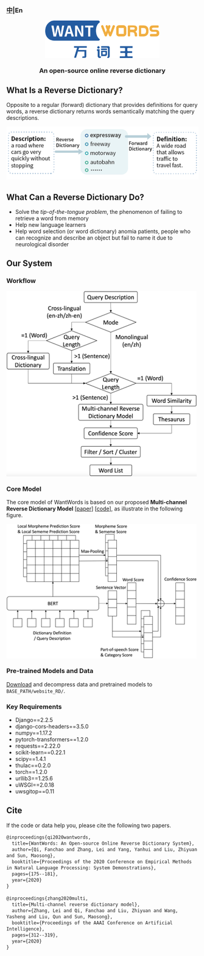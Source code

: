 ### [中](README_ZH.md)|En
<p align="center">
  <a href="https://wantwords.thunlp.org/">
  	<img src="resources/wantwords_logo.svg" width = "300"  alt="WantWords Logo" align=center />
  </a>
</p>
<h3 align="center">An open-source online reverse dictionary </h3>

## What Is a Reverse Dictionary?
Opposite to a regular (forward) dictionary that provides definitions for query words, a reverse dictionary returns words semantically matching the query descriptions.

<img src="resources/rd_example.png" alt="rd_example" width = "600"  align=center/>

## What Can a Reverse Dictionary Do?
* Solve the *tip-of-the-tongue problem*, the phenomenon of failing to retrieve a word from memory
* Help new language learners
* Help word selection (or word dictionary) anomia patients, people who can recognize and describe an object but fail to name it due to neurological disorder

## Our System
### Workflow

<img src="resources/workflow.png" alt="workflow" width = "500"  align=center />

### Core Model

The core model of WantWords is based on our proposed **Multi-channel Reverse Dictionary Model** [[paper](https://ojs.aaai.org/index.php/AAAI/article/view/5365/5221)] [[code](https://github.com/thunlp/MultiRD)], as illustrate in the following figure.

<img src="resources/MRD_model.png" alt="model" width = "500"  align=center />

### Pre-trained Models and Data

[Download](https://cloud.tsinghua.edu.cn/f/db14bbfb78e0452bb2f1/) and decompress data and pretrained models to `BASE_PATH/website_RD/`.

### Key Requirements
* Django==2.2.5
* django-cors-headers==3.5.0
* numpy==1.17.2
* pytorch-transformers==1.2.0
* requests==2.22.0
* scikit-learn==0.22.1
* scipy==1.4.1
* thulac==0.2.0
* torch==1.2.0
* urllib3==1.25.6
* uWSGI==2.0.18
* uwsgitop==0.11

## Cite

If the code or data help you, please cite the following two papers.

```
@inproceedings{qi2020wantwords,
  title={WantWords: An Open-source Online Reverse Dictionary System},
  author={Qi, Fanchao and Zhang, Lei and Yang, Yanhui and Liu, Zhiyuan and Sun, Maosong},
  booktitle={Proceedings of the 2020 Conference on Empirical Methods in Natural Language Processing: System Demonstrations},
  pages={175--181},
  year={2020}
}

@inproceedings{zhang2020multi,
  title={Multi-channel reverse dictionary model},
  author={Zhang, Lei and Qi, Fanchao and Liu, Zhiyuan and Wang, Yasheng and Liu, Qun and Sun, Maosong},
  booktitle={Proceedings of the AAAI Conference on Artificial Intelligence},
  pages={312--319},
  year={2020}
}
```



